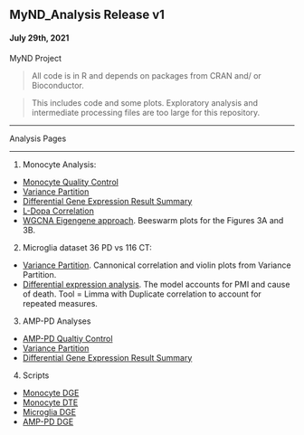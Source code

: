 ## MyND_Analysis Release v1
#### July 29th, 2021
MyND Project 

> All code is in R and depends on packages from CRAN and/ or Bioconductor.

> This includes code and some plots. Exploratory analysis and intermediate processing files are too large for this repository.

**************
Analysis Pages
**************
1. Monocyte Analysis:
  - [Monocyte Quality Control](https://github.com/RajLabMSSM/MyND-Analysis/blob/master/qc//mynd_qc_output.html)
  - [Variance Partition](https://github.com/RajLabMSSM/MyND-Analysis/blob/master/qc/var.part.all.html)
  - [Differential Gene Expression Result Summary](https://github.com/RajLabMSSM/MyND-Analysis/blob/master/de/dge/test.html)
  - [L-Dopa Correlation](https://github.com/RajLabMSSM/MyND-Analysis/blob/master/de/ldopa/ldopacorr.html)
  - [WGCNA Eigengene approach](https://github.com/RajLabMSSM/MyND-Analysis/blob/master/mynd_revision/eigen_approach/eigen_approach.html). Beeswarm plots for the Figures 3A and 3B.


2. Microglia dataset 36 PD vs 116 CT: 
  - [Variance Partition](https://github.com/RajLabMSSM/MyND-Analysis/blob/master/microglia_analysis/01_vp.html). Cannonical correlation and violin plots from Variance Partition. 
  - [Differential expression analysis](https://github.com/RajLabMSSM/MyND-Analysis/blob/master/mynd_revision/microglia_analysis/02_deg_pdxct_dupCor_death.html). The model accounts for PMI and cause of death. Tool = Limma with Duplicate correlation to account for repeated measures. 
 

3. AMP-PD Analyses
  - [AMP-PD Qualtiy Control](https://github.com/RajLabMSSM/MyND-Analysis/blob/master/amp-pd/ampqc.html)
  - [Variance Partition](https://github.com/RajLabMSSM/MyND-Analysis/blob/master/amp-pd/vp.html)
  - [Differential Gene Expression Result Summary](https://github.com/RajLabMSSM/MyND-Analysis/blob/master/amp-pd/output.html)


4. Scripts
  - [Monocyte DGE](https://github.com/RajLabMSSM/MyND-Analysis/blob/master/scripts/monocyte_dge.R)
  - [Monocyte DTE](https://github.com/RajLabMSSM/MyND-Analysis/blob/master/scripts/monocyte_dte.R)
  - [Microglia DGE](https://github.com/RajLabMSSM/MyND-Analysis/blob/master/scripts/microglia_dge.Rmd)
  - [AMP-PD DGE](https://github.com/RajLabMSSM/MyND-Analysis/blob/master/scripts/AMP-PD_dge.R)

